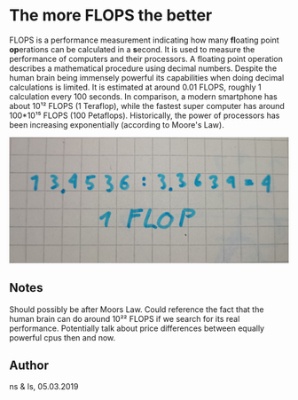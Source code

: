 # The more FLOPS the better
FLOPS is a performance measurement indicating how many **fl**oating point **op**erations can be calculated in a **s**econd. It is used to measure the performance of computers and their processors. A floating point operation describes a mathematical procedure using decimal numbers. Despite the human brain being immensely powerful its capabilities when doing decimal calculations is limited. It is estimated at around 0.01 FLOPS, roughly 1 calculation every 100 seconds. In comparison, a modern smartphone has about 10¹² FLOPS (1 Teraflop), while the fastest super computer has around 100\*10¹⁵ FLOPS (100 Petaflops). Historically, the power of processors has been increasing exponentially (according to Moore's Law).

![1 FLOP](figures/image-0-23-FLOP.jpg)

## Notes

Should possibly be after Moors Law.
Could reference the fact that the human brain can do around 10²² FLOPS if we search for its real performance.
Potentially talk about price differences between equally powerful cpus then and now.


## Author

ns & ls, 05.03.2019
